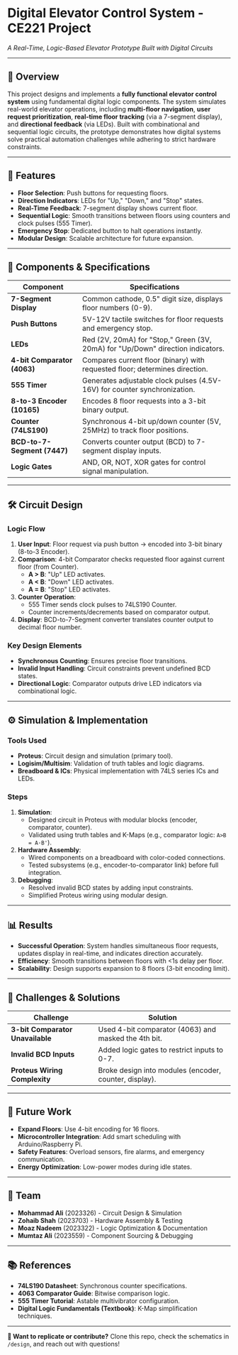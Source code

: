 # Digital Elevator Control System - CE221 Project  
*A Real-Time, Logic-Based Elevator Prototype Built with Digital Circuits*  

---

## 📝 Overview  
This project designs and implements a **fully functional elevator control system** using fundamental digital logic components. The system simulates real-world elevator operations, including **multi-floor navigation**, **user request prioritization**, **real-time floor tracking** (via a 7-segment display), and **directional feedback** (via LEDs). Built with combinational and sequential logic circuits, the prototype demonstrates how digital systems solve practical automation challenges while adhering to strict hardware constraints.  

---

## 🎯 Features  
- **Floor Selection**: Push buttons for requesting floors.  
- **Direction Indicators**: LEDs for "Up," "Down," and "Stop" states.  
- **Real-Time Feedback**: 7-segment display shows current floor.  
- **Sequential Logic**: Smooth transitions between floors using counters and clock pulses (555 Timer).  
- **Emergency Stop**: Dedicated button to halt operations instantly.  
- **Modular Design**: Scalable architecture for future expansion.  

---

## 🔧 Components & Specifications  
| **Component**          | **Specifications**                                                                 |  
|-------------------------|-----------------------------------------------------------------------------------|  
| **7-Segment Display**   | Common cathode, 0.5" digit size, displays floor numbers (0-9).                   |  
| **Push Buttons**        | 5V-12V tactile switches for floor requests and emergency stop.                   |  
| **LEDs**                | Red (2V, 20mA) for "Stop," Green (3V, 20mA) for "Up/Down" direction indicators.  |  
| **4-bit Comparator (4063)** | Compares current floor (binary) with requested floor; determines direction.    |  
| **555 Timer**           | Generates adjustable clock pulses (4.5V-16V) for counter synchronization.        |  
| **8-to-3 Encoder (10165)** | Encodes 8 floor requests into a 3-bit binary output.                           |  
| **Counter (74LS190)**   | Synchronous 4-bit up/down counter (5V, 25MHz) to track floor positions.          |  
| **BCD-to-7-Segment (7447)**| Converts counter output (BCD) to 7-segment display inputs.                      |  
| **Logic Gates**         | AND, OR, NOT, XOR gates for control signal manipulation.                         |  

---

## 🛠️ Circuit Design  
### Logic Flow  
1. **User Input**: Floor request via push button → encoded into 3-bit binary (8-to-3 Encoder).  
2. **Comparison**: 4-bit Comparator checks requested floor against current floor (from Counter).  
   - **A > B**: "Up" LED activates.  
   - **A < B**: "Down" LED activates.  
   - **A = B**: "Stop" LED activates.  
3. **Counter Operation**:  
   - 555 Timer sends clock pulses to 74LS190 Counter.  
   - Counter increments/decrements based on comparator output.  
4. **Display**: BCD-to-7-Segment converter translates counter output to decimal floor number.  

### Key Design Elements  
- **Synchronous Counting**: Ensures precise floor transitions.  
- **Invalid Input Handling**: Circuit constraints prevent undefined BCD states.  
- **Directional Logic**: Comparator outputs drive LED indicators via combinational logic.  

---

## ⚙️ Simulation & Implementation  
### Tools Used  
- **Proteus**: Circuit design and simulation (primary tool).  
- **Logisim/Multisim**: Validation of truth tables and logic diagrams.  
- **Breadboard & ICs**: Physical implementation with 74LS series ICs and LEDs.  

### Steps  
1. **Simulation**:  
   - Designed circuit in Proteus with modular blocks (encoder, comparator, counter).  
   - Validated using truth tables and K-Maps (e.g., comparator logic: `A>B = A·B'`).  
2. **Hardware Assembly**:  
   - Wired components on a breadboard with color-coded connections.  
   - Tested subsystems (e.g., encoder-to-comparator link) before full integration.  
3. **Debugging**:  
   - Resolved invalid BCD states by adding input constraints.  
   - Simplified Proteus wiring using modular design.  

---

## 📊 Results  
- **Successful Operation**: System handles simultaneous floor requests, updates display in real-time, and indicates direction accurately.  
- **Efficiency**: Smooth transitions between floors with <1s delay per floor.  
- **Scalability**: Design supports expansion to 8 floors (3-bit encoding limit).  

---

## 🚧 Challenges & Solutions  
| **Challenge**               | **Solution**                                      |  
|------------------------------|--------------------------------------------------|  
| **3-bit Comparator Unavailable** | Used 4-bit comparator (4063) and masked the 4th bit. |  
| **Invalid BCD Inputs**       | Added logic gates to restrict inputs to 0-7.     |  
| **Proteus Wiring Complexity**| Broke design into modules (encoder, counter, display). |  

---

## 🔮 Future Work  
- **Expand Floors**: Use 4-bit encoding for 16 floors.  
- **Microcontroller Integration**: Add smart scheduling with Arduino/Raspberry Pi.  
- **Safety Features**: Overload sensors, fire alarms, and emergency communication.  
- **Energy Optimization**: Low-power modes during idle states.  

---

 ## 👥 Team  
- **Mohammad Ali** (2023326) - Circuit Design & Simulation  
- **Zohaib Shah** (2023703) - Hardware Assembly & Testing  
- **Moaz Nadeem** (2023322) - Logic Optimization & Documentation  
- **Mumtaz Ali** (2023559) - Component Sourcing & Debugging  

---

## 📚 References  
- **74LS190 Datasheet**: Synchronous counter specifications.  
- **4063 Comparator Guide**: Bitwise comparison logic.  
- **555 Timer Tutorial**: Astable multivibrator configuration.  
- **Digital Logic Fundamentals (Textbook)**: K-Map simplification techniques.  

---

**🌟 Want to replicate or contribute?**
Clone this repo, check the schematics in `/design`, and reach out with questions!  
